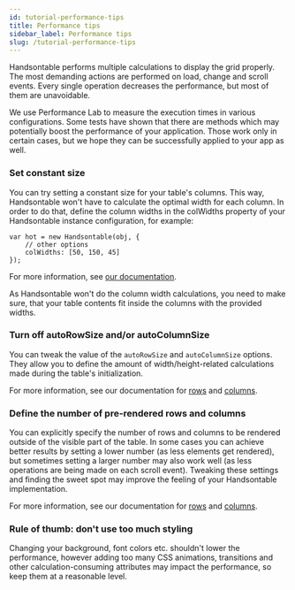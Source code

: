 ```yaml
---
id: tutorial-performance-tips
title: Performance tips
sidebar_label: Performance tips
slug: /tutorial-performance-tips
---
```


Handsontable performs multiple calculations to display the grid properly. The most demanding actions are performed on load, change and scroll events. Every single operation decreases the performance, but most of them are unavoidable.

We use Performance Lab to measure the execution times in various configurations. Some tests have shown that there are methods which may potentially boost the performance of your application. Those work only in certain cases, but we hope they can be successfully applied to your app as well.

### Set constant size

You can try setting a constant size for your table's columns. This way, Handsontable won't have to calculate the optimal width for each column. In order to do that, define the column widths in the colWidths property of your Handsontable instance configuration, for example:

    var hot = new Handsontable(obj, {
        // other options
        colWidths: [50, 150, 45]
    });

For more information, see [our documentation](https://handsontable.com/docs/8.2.0/Options.html#colWidths).

As Handsontable won't do the column width calculations, you need to make sure, that your table contents fit inside the columns with the provided widths.

### Turn off autoRowSize and/or autoColumnSize

You can tweak the value of the `autoRowSize` and `autoColumnSize` options. They allow you to define the amount of width/height-related calculations made during the table's initialization.

For more information, see our documentation for [rows](https://handsontable.com/docs/8.2.0/Options.html#autoRowSize) and [columns](https://handsontable.com/docs/8.2.0/Options.html#autoColumnSize).

### Define the number of pre-rendered rows and columns

You can explicitly specify the number of rows and columns to be rendered outside of the visible part of the table. In some cases you can achieve better results by setting a lower number (as less elements get rendered), but sometimes setting a larger number may also work well (as less operations are being made on each scroll event). Tweaking these settings and finding the sweet spot may improve the feeling of your Handsontable implementation.

For more information, see our documentation for [rows](https://handsontable.com/docs/8.2.0/Options.html#viewportRowRenderingOffset) and [columns](https://handsontable.com/docs/8.2.0/Options.html#viewportColumnRenderingOffset).

### Rule of thumb: don't use too much styling

Changing your background, font colors etc. shouldn't lower the performance, however adding too many CSS animations, transitions and other calculation-consuming attributes may impact the performance, so keep them at a reasonable level.

